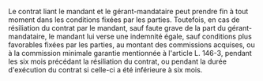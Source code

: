   
Le contrat liant le mandant et le gérant-mandataire peut prendre fin à tout moment dans les conditions fixées par les parties. Toutefois, en cas de résiliation du contrat par le mandant, sauf faute grave de la part du gérant-mandataire, le mandant lui verse une indemnité égale, sauf conditions plus favorables fixées par les parties, au montant des commissions acquises, ou à la commission minimale garantie mentionnée à l'article L. 146-3, pendant les six mois précédant la résiliation du contrat, ou pendant la durée d'exécution du contrat si celle-ci a été inférieure à six mois.  

  
